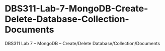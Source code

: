 # DBS311-Lab-7-MongoDB-Create-Delete-Database-Collection-Documents
DBS311 Lab 7 – MongoDB – Create/Delete Database/Collection/Documents

